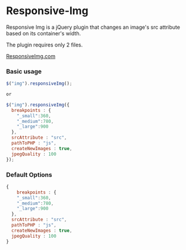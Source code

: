 Responsive-Img
==============

Responsive Img is a jQuery plugin that changes an image's src attribute based on its container's width.

The plugin requires only 2 files.

<a href='http://responsiveimg.com'>ResponsiveImg.com</a>

### Basic usage

```javascript
$("img").responsiveImg();

or

$("img").responsiveImg({
  breakpoints : {
    "_small":360,
    "_medium":780,
    "_large":900
  },
  srcAttribute : "src",
  pathToPHP : "js",
  createNewImages : true,
  jpegQuality : 100
});
```

### Default Options

```javascript
{
	breakpoints : {
    "_small":360,
    "_medium":780,
    "_large":900
  },
  srcAttribute : "src",
  pathToPHP : "js",
  createNewImages : true,
  jpegQuality : 100
}
```
